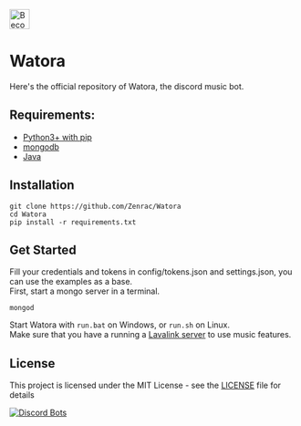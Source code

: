 <a href="https://www.patreon.com/bePatron?u=7139372"><img alt="Become a Watora's Patron" src="https://c5.patreon.com/external/logo/become_a_patron_button.png" height="35px"></a><br>
# Watora
Here's the official repository of Watora, the discord music bot. 

## Requirements: <br>
- [Python3+ with pip](https://www.python.org/downloads/)<br>
- [mongodb](https://www.mongodb.com/download-center/community) <br>
- [Java](https://www.java.com/fr/download/) <br>

## Installation
```
git clone https://github.com/Zenrac/Watora
cd Watora
pip install -r requirements.txt
```

## Get Started
Fill your credentials and tokens in config/tokens.json and settings.json, you can use the examples as a base.<br>
First, start a mongo server in a terminal.
```
mongod
```
Start Watora with `run.bat` on Windows, or `run.sh` on Linux.<br>
Make sure that you have a running a [Lavalink server](https://github.com/Frederikam/Lavalink) to use music features.

## License

This project is licensed under the MIT License - see the [LICENSE](LICENSE) file for details

[![Discord Bots](https://discordbots.org/api/widget/220644154177355777.svg)](https://discordbots.org/bot/220644154177355777)
